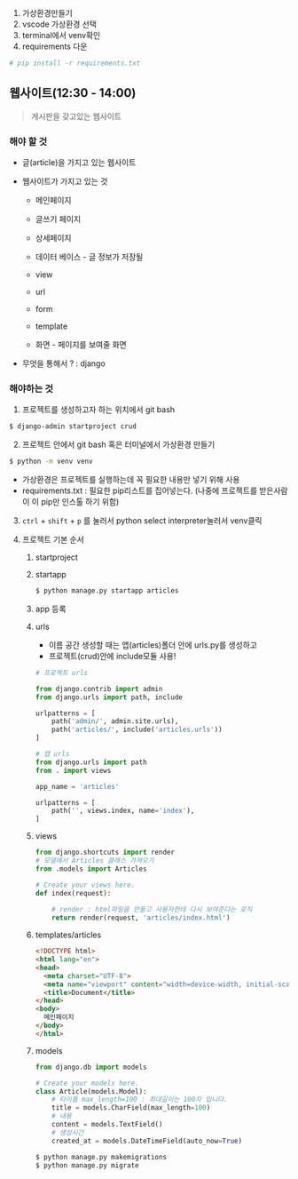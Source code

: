 1. 가상환경만들기
2. vscode 가상환경 선택
3. terminal에서 venv확인
4. requirements 다운

```sh
# pip install -r requirements.txt
```





## 웹사이트(12:30 - 14:00)

>  게시판을 갖고있는 웹사이트

### 해야 할 것

- 글(article)을 가지고 있는 웹사이트

- 웹사이트가 가지고 있는 것

  - 메인페이지
  - 글쓰기 페이지
  - 상세페이지

  - 데이터 베이스 - 글 정보가 저장될
  - view
  - url
  - form
  - template
  - 화면 - 페이지를 보여줄 화면

- 무엇을 통해서 ? : django



### 해야하는 것

1. 프로젝트를 생성하고자 하는 위치에서 git bash

```sh
$ django-admin startproject crud
```

2. 프로젝트 안에서 git bash 혹은 터미널에서 가상환경 만들기

```sh
$ python -m venv venv 
```

- 가상환경은 프로젝트를 실행하는데 꼭 필요한 내용만 넣기 위해 사용
- requirements.txt : 필요한 pip리스트를 집어넣는다. (나중에 프로젝트를 받은사람이 이 pip만 인스톨 하기 위함)

3. `ctrl` + `shift` + `p` 를 눌러서 python select interpreter눌러서 venv클릭

1. 프로젝트 기본 순서
   1. startproject

   2. startapp

      ```sh
      $ python manage.py startapp articles
      ```

   3. app 등록

   4. urls

      - 이름 공간 생성할 때는 앱(articles)폴더 안에 urls.py를 생성하고
      - 프로젝트(crud)안에 include모듈 사용!

      ```python
      # 프로젝트 urls
      
      from django.contrib import admin
      from django.urls import path, include
      
      urlpatterns = [
          path('admin/', admin.site.urls),
          path('articles/', include('articles.urls'))
      ]
      ```

      ```python
      # 앱 urls
      from django.urls import path
      from . import views
      
      app_name = 'articles'
      
      urlpatterns = [
          path('', views.index, name='index'),
      ]
      ```

   5. views

      ```python
      from django.shortcuts import render
      # 모델에서 Articles 클래스 가져오기
      from .models import Articles
      
      # Create your views here.
      def index(request):
          
          # render : html파일을 만들고 사용자한테 다시 보여준다는 로직
          return render(request, 'articles/index.html')
      ```

   6. templates/articles

      ```html
      <!DOCTYPE html>
      <html lang="en">
      <head>
        <meta charset="UTF-8">
        <meta name="viewport" content="width=device-width, initial-scale=1.0">
        <title>Document</title>
      </head>
      <body>
        메인페이지
      </body>
      </html>
      ```

      

   7. models

      ```python
      from django.db import models
      
      # Create your models here.
      class Article(models.Model):
          # 타이틀 max_length=100 : 최대길이는 100자 입니다.
          title = models.CharField(max_length=100)
          # 내용
          content = models.TextField()
          # 생성시간
          created_at = models.DateTimeField(auto_now=True)
      ```

      ```sh
      $ python manage.py makemigrations
      $ python manage.py migrate
      ```

      

   